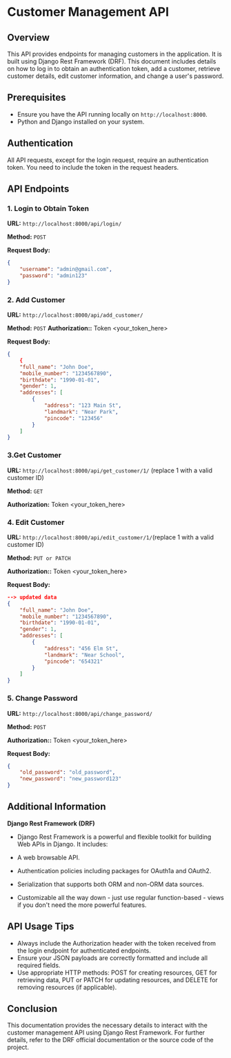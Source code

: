 # Customer Management API

## Overview
This API provides endpoints for managing customers in the application. It is built using Django Rest Framework (DRF). This document includes details on how to log in to obtain an authentication token, add a customer, retrieve customer details, edit customer information, and change a user's password.

## Prerequisites
- Ensure you have the API running locally on `http://localhost:8000`.
- Python and Django installed on your system.

## Authentication
All API requests, except for the login request, require an authentication token. You need to include the token in the request headers.

## API Endpoints

### 1. Login to Obtain Token
**URL:** `http://localhost:8000/api/login/`

**Method:** `POST`

**Request Body:**
```json
{
    "username": "admin@gmail.com",
    "password": "admin123"
}
```

### 2. Add Customer
**URL:** `http://localhost:8000/api/add_customer/`

**Method:** `POST`
**Authorization::** Token <your_token_here>

**Request Body:**
```json
{
    {
    "full_name": "John Doe",
    "mobile_number": "1234567890",
    "birthdate": "1990-01-01",
    "gender": 1,
    "addresses": [
        {
            "address": "123 Main St",
            "landmark": "Near Park",
            "pincode": "123456"
        }
    ]
}
```

### 3.Get Customer
**URL:** `http://localhost:8000/api/get_customer/1/` (replace 1 with a valid customer ID)

**Method:** `GET`

**Authorization:** Token <your_token_here>

### 4. Edit Customer
**URL:** `http://localhost:8000/api/edit_customer/1/`(replace 1 with a valid customer ID)

**Method:** `PUT or PATCH`

**Authorization::** Token <your_token_here>

**Request Body:**
```json
--> updated data
{ 
    "full_name": "John Doe",
    "mobile_number": "1234567890",
    "birthdate": "1990-01-01",
    "gender": 1,
    "addresses": [
        {
            "address": "456 Elm St",
            "landmark": "Near School",
            "pincode": "654321"
        }
    ]
}
```

### 5. Change Password
**URL:** `http://localhost:8000/api/change_password/`

**Method:** `POST`

**Authorization::** Token <your_token_here>

**Request Body:**
```json
{
    "old_password": "old_password",
    "new_password": "new_password123"
}
```

## Additional Information

**Django Rest Framework (DRF)**

- Django Rest Framework is a powerful and flexible toolkit for building Web APIs in Django. It includes:

- A web browsable API.
- Authentication policies including packages for OAuth1a and OAuth2.
- Serialization that supports both ORM and non-ORM data sources.
- Customizable all the way down - just use regular function-based - views if you don't need the more powerful features.

## API Usage Tips

- Always include the Authorization header with the token received from the login endpoint for authenticated endpoints.
- Ensure your JSON payloads are correctly formatted and include all required fields.
- Use appropriate HTTP methods: POST for creating resources, GET for retrieving data, PUT or PATCH for updating resources, and DELETE for removing resources (if applicable).

## Conclusion
This documentation provides the necessary details to interact with the customer management API using Django Rest Framework. For further details, refer to the DRF official documentation or the source code of the project.

